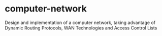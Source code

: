 # computer-network
Design and implementation of a computer network, taking advantage of Dynamic Routing Protocols, WAN Technologies and Access Control Lists
